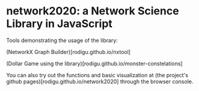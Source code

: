 # network2020: a Network Science Library in JavaScript

Tools demonstrating the usage of the library:

(NetworkX Graph Builder)[rodigu.github.io/nxtool]

(Dollar Game using the library)[rodigu.github.io/monster-constelations]

You can also try out the functions and basic visualization at (the project's github pages)[rodigu.github.io/network2020] through the browser console.
